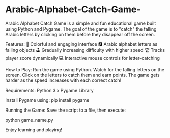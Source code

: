 # Arabic-Alphabet-Catch-Game-
Arabic Alphabet Catch Game is a simple and fun educational game built using Python and Pygame. The goal of the game is to "catch" the falling Arabic letters by clicking on them before they disappear off the screen.

Features:
🎨 Colorful and engaging interface
🅰️ Arabic alphabet letters as falling objects
🕹️ Gradually increasing difficulty with higher speed
🏆 Tracks player score dynamically
💻 Interactive mouse controls for letter-catching


How to Play:
Run the game using Python.
Watch for the falling letters on the screen.
Click on the letters to catch them and earn points.
The game gets harder as the speed increases with each correct catch!

Requirements:
Python 3.x
Pygame Library

Install Pygame using:
pip install pygame


Running the Game:
Save the script to a file, then execute:

python game_name.py

Enjoy learning and playing!




